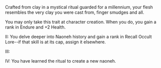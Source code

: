 Crafted from clay in a mystical ritual guarded for a millennium, your flesh resembles the very clay you were cast from, finger smudges and all.

You may only take this trait at character creation. When you do, you gain a rank in Endure and +2 Health.

II: You delve deeper into Naoneh history and gain a rank in Recall Occult Lore--if that skill is at its cap, assign it elsewhere.

III: 

IV: You have learned the ritual to create a new naoneh.
